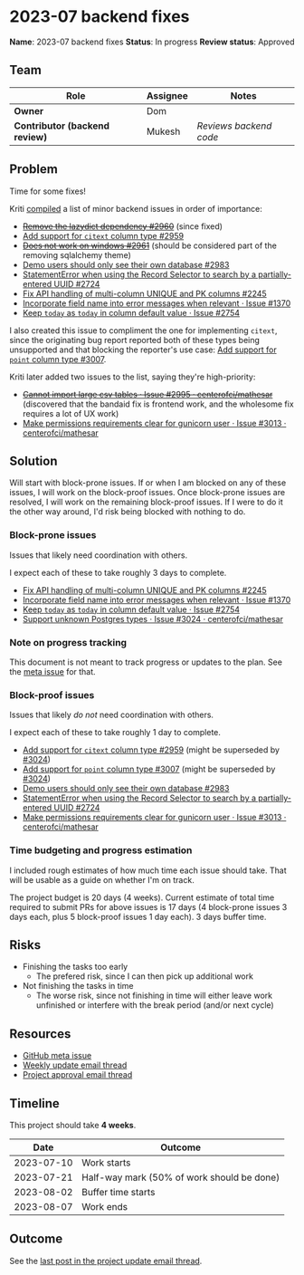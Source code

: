 # 2023-07 backend fixes

**Name**: 2023-07 backend fixes
**Status**: In progress 
**Review status**: Approved

## Team
| Role | Assignee | Notes |
|-|-|-|
| **Owner** | Dom | |
| **Contributor (backend review)** | Mukesh | *Reviews backend code* |

## Problem

Time for some fixes!

Kriti [compiled](https://groups.google.com/a/mathesar.org/g/mathesar-developers/c/0vahYjcTkjE/m/t8I5s0hcAgAJ) a list of minor backend issues in order of importance:

- [~~Remove the lazydict dependency #2960~~](https://github.com/centerofci/mathesar/issues/2960) (since fixed)
- [Add support for `citext` column type #2959](https://github.com/centerofci/mathesar/issues/2959)
- [~~Does not work on windows #2961~~](https://github.com/centerofci/mathesar/issues/2961) (should be considered part of the removing sqlalchemy theme)
- [Demo users should only see their own database #2983](https://github.com/centerofci/mathesar/issues/2983)
- [StatementError when using the Record Selector to search by a partially-entered UUID #2724](https://github.com/centerofci/mathesar/issues/2724)
- [Fix API handling of multi-column UNIQUE and PK columns #2245](https://github.com/centerofci/mathesar/issues/2245)
- [Incorporate field name into error messages when relevant · Issue #1370](https://github.com/centerofci/mathesar/issues/1370)
- [Keep `today` as `today` in column default value · Issue #2754](https://github.com/centerofci/mathesar/issues/2754)

I also created this issue to compliment the one for implementing `citext`, since the originating bug report reported both of these types being unsupported and that blocking the reporter's use case: [Add support for `point` column type #3007](https://github.com/centerofci/mathesar/issues/3007).

Kriti later added two issues to the list, saying they're high-priority:

- ~~[Cannot import large csv tables · Issue #2995 · centerofci/mathesar](https://github.com/centerofci/mathesar/issues/2995)~~ (discovered that the bandaid fix is frontend work, and the wholesome fix requires a lot of UX work)
- [Make permissions requirements clear for gunicorn user · Issue #3013 · centerofci/mathesar](https://github.com/centerofci/mathesar/issues/3013)

## Solution

Will start with block-prone issues. If or when I am blocked on any of these issues, I will work on the block-proof issues. Once block-prone issues are resolved, I will work on the remaining block-proof issues. If I were to do it the other way around, I'd risk being blocked with nothing to do.

### Block-prone issues

Issues that likely need coordination with others.

I expect each of these to take roughly 3 days to complete.

- [Fix API handling of multi-column UNIQUE and PK columns #2245](https://github.com/centerofci/mathesar/issues/2245)
- [Incorporate field name into error messages when relevant · Issue #1370](https://github.com/centerofci/mathesar/issues/1370)
- [Keep `today` as `today` in column default value · Issue #2754](https://github.com/centerofci/mathesar/issues/2754)
- [Support unknown Postgres types · Issue #3024 · centerofci/mathesar](https://github.com/centerofci/mathesar/issues/3024)

### Note on progress tracking

This document is not meant to track progress or updates to the plan. See the [meta issue](https://github.com/centerofci/mathesar/issues/3022) for that.

### Block-proof issues

Issues that likely *do not* need coordination with others.

I expect each of these to take roughly 1 day to complete.

- [Add support for `citext` column type #2959](https://github.com/centerofci/mathesar/issues/2959) (might be superseded by [#3024](https://github.com/centerofci/mathesar/issues/3024))
- [Add support for `point` column type #3007](https://github.com/centerofci/mathesar/issues/3007) (might be superseded by [#3024](https://github.com/centerofci/mathesar/issues/3024))
- [Demo users should only see their own database #2983](https://github.com/centerofci/mathesar/issues/2983)
- [StatementError when using the Record Selector to search by a partially-entered UUID #2724](https://github.com/centerofci/mathesar/issues/2724)
- [Make permissions requirements clear for gunicorn user · Issue #3013 · centerofci/mathesar](https://github.com/centerofci/mathesar/issues/3013)

### Time budgeting and progress estimation

I included rough estimates of how much time each issue should take. That will be usable as a guide on whether I'm on track.

The project budget is 20 days (4 weeks). Current estimate of total time required to submit PRs for above issues is 17 days (4 block-prone issues 3 days each, plus 5 block-proof issues 1 day each). 3 days buffer time.

## Risks
- Finishing the tasks too early
	- The prefered risk, since I can then pick up additional work
- Not finishing the tasks in time
	- The worse risk, since not finishing in time will either leave work unfinished or interfere with the break period (and/or next cycle)

## Resources

- [GitHub meta issue](https://github.com/centerofci/mathesar/issues/3022)
- [Weekly update email thread](https://groups.google.com/a/mathesar.org/g/mathesar-developers/c/LBYHUZp_E8E/)
- [Project approval email thread](https://groups.google.com/a/mathesar.org/g/mathesar-developers/c/Hg6b929kY9A)


## Timeline
This project should take **4 weeks**.

| Date | Outcome |
| - | - |
| 2023-07-10 | Work starts |
| 2023-07-21 | Half-way mark (50% of work should be done) |
| 2023-08-02 | Buffer time starts |
| 2023-08-07 | Work ends |

## Outcome

See the [last post in the project update email thread](https://groups.google.com/a/mathesar.org/g/mathesar-developers/c/LBYHUZp_E8E/m/JERlsWG-AQAJ).